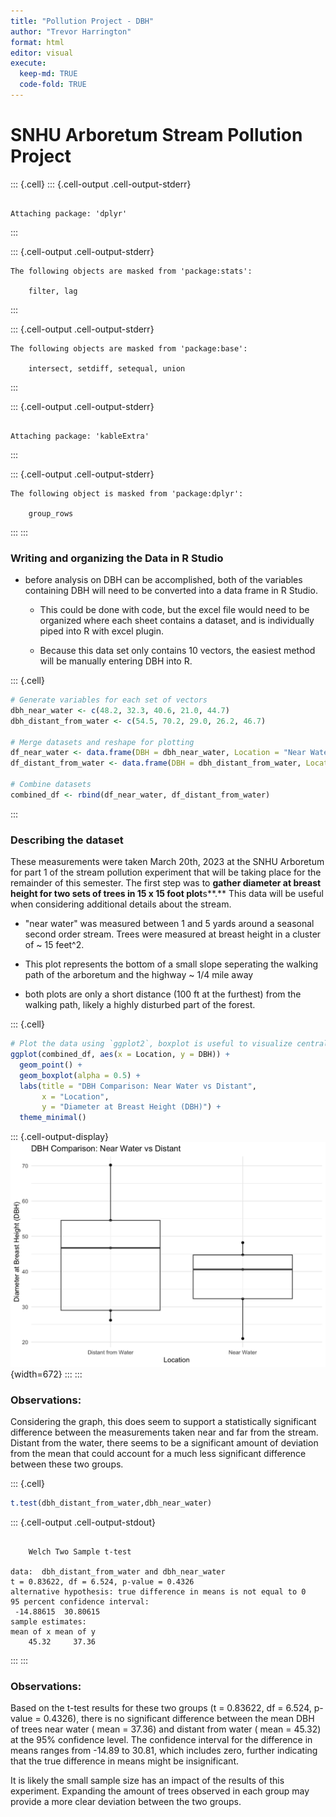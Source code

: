 ```yaml
---
title: "Pollution Project - DBH"
author: "Trevor Harrington"
format: html
editor: visual
execute: 
  keep-md: TRUE
  code-fold: TRUE
---
```




# SNHU Arboretum Stream Pollution Project


::: {.cell}
::: {.cell-output .cell-output-stderr}
```

Attaching package: 'dplyr'
```
:::

::: {.cell-output .cell-output-stderr}
```
The following objects are masked from 'package:stats':

    filter, lag
```
:::

::: {.cell-output .cell-output-stderr}
```
The following objects are masked from 'package:base':

    intersect, setdiff, setequal, union
```
:::

::: {.cell-output .cell-output-stderr}
```

Attaching package: 'kableExtra'
```
:::

::: {.cell-output .cell-output-stderr}
```
The following object is masked from 'package:dplyr':

    group_rows
```
:::
:::


### Writing and organizing the Data in R Studio

-   before analysis on DBH can be accomplished, both of the variables containing DBH will need to be converted into a data frame in R Studio.

    -   This could be done with code, but the excel file would need to be organized where each sheet contains a dataset, and is individually piped into R with excel plugin.

    -   Because this data set only contains 10 vectors, the easiest method will be manually entering DBH into R.


::: {.cell}

```{.r .cell-code}
# Generate variables for each set of vectors
dbh_near_water <- c(48.2, 32.3, 40.6, 21.0, 44.7)
dbh_distant_from_water <- c(54.5, 70.2, 29.0, 26.2, 46.7)

# Merge datasets and reshape for plotting
df_near_water <- data.frame(DBH = dbh_near_water, Location = "Near Water")
df_distant_from_water <- data.frame(DBH = dbh_distant_from_water, Location = "Distant from Water")

# Combine datasets
combined_df <- rbind(df_near_water, df_distant_from_water)
```
:::


### Describing the dataset

These measurements were taken March 20th, 2023 at the SNHU Arboretum for part 1 of the stream pollution experiment that will be taking place for the remainder of this semester. The first step was to **gather diameter at breast height for two sets of trees in 15 x 15 foot plot**s**.** This data will be useful when considering additional details about the stream.

-   "near water" was measured between 1 and 5 yards around a seasonal second order stream. Trees were measured at breast height in a cluster of \~ 15 feet\^2.

-   This plot represents the bottom of a small slope seperating the walking path of the arboretum and the highway \~ 1/4 mile away

-   both plots are only a short distance (100 ft at the furthest) from the walking path, likely a highly disturbed part of the forest.


::: {.cell}

```{.r .cell-code}
# Plot the data using `ggplot2`, boxplot is useful to visualize central tendency and spread, especially when considering categorical variables. 
ggplot(combined_df, aes(x = Location, y = DBH)) +
  geom_point() +
  geom_boxplot(alpha = 0.5) +
  labs(title = "DBH Comparison: Near Water vs Distant",
       x = "Location",
       y = "Diameter at Breast Height (DBH)") +
  theme_minimal()
```

::: {.cell-output-display}
![](Pollution_Project_Part_1_files/figure-html/unnamed-chunk-3-1.png){width=672}
:::
:::


### Observations: 

Considering the graph, this does seem to support a statistically significant difference between the measurements taken near and far from the stream. Distant from the water, there seems to be a significant amount of deviation from the mean that could account for a much less significant difference between these two groups.


::: {.cell}

```{.r .cell-code}
t.test(dbh_distant_from_water,dbh_near_water)
```

::: {.cell-output .cell-output-stdout}
```

	Welch Two Sample t-test

data:  dbh_distant_from_water and dbh_near_water
t = 0.83622, df = 6.524, p-value = 0.4326
alternative hypothesis: true difference in means is not equal to 0
95 percent confidence interval:
 -14.88615  30.80615
sample estimates:
mean of x mean of y 
    45.32     37.36 
```
:::
:::


### Observations:

Based on the t-test results for these two groups (t = 0.83622, df = 6.524, p-value = 0.4326), there is no significant difference between the mean DBH of trees near water ( mean = 37.36) and distant from water ( mean = 45.32) at the 95% confidence level. The confidence interval for the difference in means ranges from -14.89 to 30.81, which includes zero, further indicating that the true difference in means might be insignificant.

It is likely the small sample size has an impact of the results of this experiment. Expanding the amount of trees observed in each group may provide a more clear deviation between the two groups.
